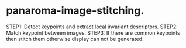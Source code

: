 # panaroma-image-stitching.
STEP1: Detect keypoints and extract local invariant descriptors. STEP2: Match keypoint between images. STEP3: If there are common keypoints then stitch them otherwise display can not be generated.   
